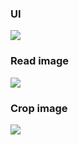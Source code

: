### UI
![](https://i.imgur.com/0Ox6e97.png)
### Read image
![](https://i.imgur.com/VRMyGlM.png)
### Crop image
![](https://i.imgur.com/KZUnxow.jpg)